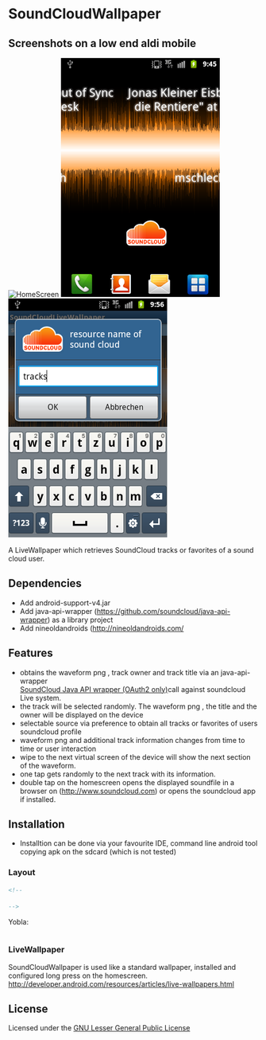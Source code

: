 SoundCloudWallpaper
===================

## Screenshots on a low end aldi mobile
![HomeScreen](https://github.com/mschlech/SoundCloudWallpaper/tree/master/pics/soundcloudwallpaper1.png)
![HomeScreen surfing on soundcloud wave](https://github.com/mschlech/SoundCloudWallpaper/blob/master/pics/soundcloudpressbelowTitle.png)
![HomeScreen resource settings tracks or favorites](https://github.com/mschlech/SoundCloudWallpaper/blob/master/pics/soundcloudresourcesettings.png)


A LiveWallpaper which retrieves SoundCloud tracks or favorites of a sound cloud user. 

## Dependencies

 * Add android-support-v4.jar
 * Add java-api-wrapper (https://github.com/soundcloud/java-api-wrapper) as a library project
 * Add nineoldandroids (http://nineoldandroids.com/

## Features
 
 * obtains the waveform png , track owner and track title via an java-api-wrapper  
   [SoundCloud Java API wrapper (OAuth2 only)](https://github.com/soundcloud/java-api-wrapper)call against soundcloud Live system.
 * the track will be selected randomly. The waveform png , the title and the owner will be displayed on the device
 * selectable source via preference to obtain all tracks or favorites of users soundcloud profile 
 * waveform png and additional track information changes from time to time or user interaction 
 * wipe to the next virtual screen of the device will show the next section of the waveform.
 * one tap gets randomly to the next track with its information.
 * double tap on the homescreen opens the displayed soundfile in a browser on (http://www.soundcloud.com)
   or opens the soundcloud app if installed.

## Installation
 * Installtion can be done via your favourite IDE, command line android tool copying apk on the sdcard (which is not
   tested)

### Layout

``` xml
<!--
  
-->
```

Yobla:

``` xml

```

 

### LiveWallpaper

SoundCloudWallpaper is used like a standard wallpaper, installed and configured long press on the homescreen.
<http://developer.android.com/resources/articles/live-wallpapers.html>

## License

Licensed under the [GNU Lesser General Public License ](http://www.gnu.org/licenses/lgpl-3.0-standalone.html)
